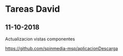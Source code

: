 # Tareas David

## 11-10-2018

Actualizacion vistas componentes

https://github.com/spinmedia-msp/aplicacionDescarga